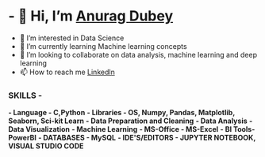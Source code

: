 <h1>- 👋 Hi, I’m <a href="https://www.linkedin.com/in/anuragdubey14">Anurag Dubey</a></h1>








- 👀 I’m interested in Data Science
- 🌱 I’m currently learning Machine learning concepts
- 💞️ I’m looking to collaborate on data analysis, machine learning and deep learning
- 📫 How to reach me <a href="https://www.linkedin.com/in/anuragdubey14">Linkedln</a>


<h3>SKILLS -</h3>

**- Language - C,Python**
**- Libraries - OS, Numpy, Pandas, Matplotlib, Seaborn, Sci-kit Learn**
**- Data Preparation and Cleaning**
**- Data Analysis**
**- Data Visualization**
**- Machine Learning**
**- MS-Office - MS-Excel**
**- BI Tools- PowerBI**
**- DATABASES - MySQL**
**- IDE'S/EDITORS - JUPYTER NOTEBOOK, VISUAL STUDIO CODE**
<!---
AnuragDubey14/AnuragDubey14 is a ✨ special ✨ repository because its `README.md` (this file) appears on your GitHub profile.
You can click the Preview link to take a look at your changes.
--->
